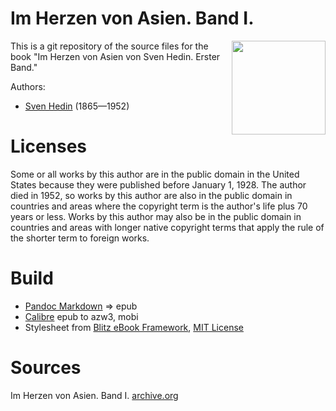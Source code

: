 # Im Herzen von Asien. Band I.

<img align="right" height="150" src="https://user-images.githubusercontent.com/13177792/207101318-4553343e-0323-46c8-a8d5-ebadffe74f4d.jpg">

This is a git repository of the source files for the book "Im Herzen von Asien von Sven Hedin. Erster Band."

Authors:

* [Sven Hedin](https://de.wikipedia.org/wiki/Sven_Hedin) (1865—1952)

# Licenses
Some or all works by this author are in the public domain in the United States
because they were published before January 1, 1928. The author died in 1952, so
works by this author are also in the public domain in countries and areas where
the copyright term is the author's life plus 70 years or less. Works by this
author may also be in the public domain in countries and areas with longer
native copyright terms that apply the rule of the shorter term to foreign works.

# Build
* [Pandoc Markdown](https://pandoc.org/MANUAL.html#pandocs-markdown) => epub
* [Calibre](https://calibre-ebook.com/) epub to azw3, mobi
* Stylesheet from [Blitz eBook Framework](https://friendsofepub.github.io/Blitz/), [MIT License](https://github.com/FriendsOfEpub/Blitz/blob/master/LICENSE)

# Sources
Im Herzen von Asien. Band I. [archive.org](https://archive.org/details/imherzenvonasien01hedi/page/n7/mode/2up)

